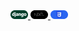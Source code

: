 <a href="https://nextjs.org/">
  <img alt="Next.Js" src="icons/Django.png" />
</a>
<a href="https://nextjs.org/">
  <img alt="Next.Js" src="icons/Next.js.png" />
</a>
<a href="https://nextjs.org/">
  <img alt="Next.Js" src="icons/css.png" />
</a>
